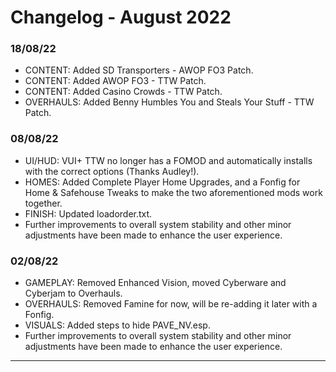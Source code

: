 # Changelog - August 2022

### **18/08/22**

*   CONTENT: Added SD Transporters - AWOP FO3 Patch.
*   CONTENT: Added AWOP FO3 - TTW Patch.
*   CONTENT: Added Casino Crowds - TTW Patch.
*   OVERHAULS: Added Benny Humbles You and Steals Your Stuff - TTW Patch.

<!--truncate-->

### **08/08/22**

*   UI/HUD: VUI+ TTW no longer has a FOMOD and automatically installs with the correct options (Thanks Audley!).
*   HOMES: Added Complete Player Home Upgrades, and a Fonfig for Home & Safehouse Tweaks to make the two aforementioned mods work together.
*   FINISH: Updated loadorder.txt.
*   Further improvements to overall system stability and other minor adjustments have been made to enhance the user experience.

### **02/08/22**

*   GAMEPLAY: Removed Enhanced Vision, moved Cyberware and Cyberjam to Overhauls.
*   OVERHAULS: Removed Famine for now, will be re-adding it later with a Fonfig.
*   VISUALS: Added steps to hide PAVE\_NV.esp.
*   Further improvements to overall system stability and other minor adjustments have been made to enhance the user experience.

* * *
